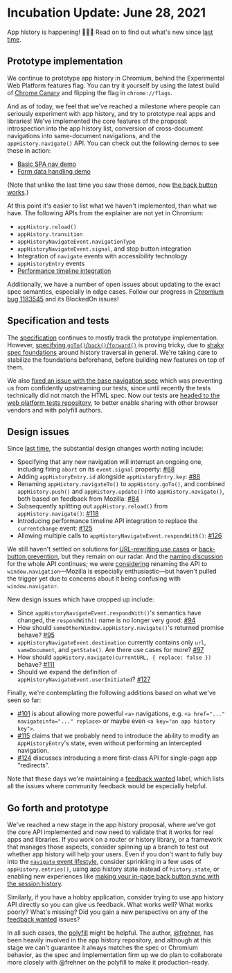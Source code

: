 # Incubation Update: June 28, 2021

App history is happening! 🥳🥳🥳 Read on to find out what's new since [last time](./2021-03-12-incubation-update.md).

## Prototype implementation

We continue to prototype app history in Chromium, behind the Experimental Web Platform features flag. You can try it yourself by using the latest build of [Chrome Canary](https://www.google.com/chrome/canary/) and flipping the flag in `chrome://flags`.

And as of today, we feel that we've reached a milestone where people can seriously experiment with app history, and try to prototype real apps and libraries! We've implemented the core features of the proposal: introspection into the app history list, conversion of cross-document navigations into same-document navigations, and the `appHistory.navigate()` API. You can check out the following demos to see these in action:

* [Basic SPA nav demo](https://gigantic-honored-octagon.glitch.me/)
* [Form data handling demo](https://selective-heliotrope-dumpling.glitch.me/)

(Note that unlike the last time you saw those demos, now [the back button works](https://bugs.chromium.org/p/chromium/issues/detail?id=1186299).)

At this point it's easier to list what we haven't implemented, than what we have. The following APIs from the explainer are not yet in Chromium:

* `appHistory.reload()`
* `appHistory.transition`
* `appHistoryNavigateEvent.navigationType`
* `appHistoryNavigateEvent.signal`, and stop button integration
* Integration of `navigate` events with accessibility technology
* `appHistoryEntry` events
* [Performance timeline integration](./README.md##performance-timeline-api-integration)

Additionally, we have a number of open issues about updating to the exact spec semantics, especially in edge cases. Follow our progress in [Chromium bug 1183545](https://bugs.chromium.org/p/chromium/issues/detail?id=1183545) and its BlockedOn issues!

## Specification and tests

The [specification](https://wicg.github.io/app-history/) continues to mostly track the prototype implementation. However, [specifying `goTo()`/`back()`/`forward()`](https://github.com/WICG/app-history/pull/109) is proving tricky, due to [shaky spec foundations](https://github.com/whatwg/html/issues/5767) around history traversal in general. We're taking care to stabilize the foundations beforehand, before building new features on top of them.

We also [fixed an issue with the base navigation spec](https://github.com/whatwg/html/pull/6714) which was preventing us from confidently upstreaming our tests, since until recently the tests technically did not match the HTML spec. Now our tests are [headed to the web platform tests repository](https://chromium-review.googlesource.com/c/chromium/src/+/2991902), to better enable sharing with other browser vendors and with polyfill authors.

## Design issues

Since [last time](./2021-03-12-incubation-update.md#design-issues), the substantial design changes worth noting include:

* Specifying that any new navigation will interrupt an ongoing one, including firing `abort` on its `event.signal` property: [#68](https://github.com/WICG/app-history/pull/68)
* Adding `appHistoryEntry.id` alongside `appHistoryEntry.key`: [#88](https://github.com/WICG/app-history/pull/88)
* Renaming `appHistory.navigateTo()` to `appHistory.goTo()`, and combined `appHistory.push()` and `appHistory.update()` into `appHistory.navigate()`, both based on feedback from Mozilla: [#84](https://github.com/WICG/app-history/pull/84)
* Subsequently splitting out `appHistory.reload()` from `appHistory.navigate()`: [#118](https://github.com/WICG/app-history/pull/118)
* Introducing performance timeline API integration to replace the `currentchange` event: [#125](https://github.com/WICG/app-history/pull/125)
* Allowing multiple calls to `appHistoryNavigateEvent.respondWith()`: [#126](https://github.com/WICG/app-history/pull/126)

We still haven't settled on solutions for [URL-rewriting use cases](https://github.com/WICG/app-history/issues/5) or [back-button prevention](https://github.com/WICG/app-history/issues/32), but they remain on our radar. And the [naming discussion](https://github.com/WICG/app-history/issues/83) for the whole API continues; we were [considering](https://github.com/WICG/app-history/issues/83#issuecomment-839901780) renaming the API to `window.navigation`—Mozilla is especially enthusiastic—but haven't pulled the trigger yet due to concerns about it being confusing with `window.navigator`.

New design issues which have cropped up include:

* Since `appHistoryNavigateEvent.respondWith()`'s semantics have changed, the `respondWith()` name is no longer very good: [#94](https://github.com/WICG/app-history/issues/94#issuecomment-854929003)
* How should `someOtherWindow.appHistory.navigate()`'s returned promise behave? [#95](https://github.com/WICG/app-history/issues/95)
* `appHistoryNavigateEvent.destination` currently contains only `url`, `sameDocument`, and `getState()`. Are there use cases for more? [#97](https://github.com/WICG/app-history/issues/97)
* How should `appHistory.navigate(currentURL, { replace: false })` behave? [#111](https://github.com/WICG/app-history/issues/111)
* Should we expand the definition of `appHistoryNavigateEvent.userInitiated`? [#127](https://github.com/WICG/app-history/issues/127)

Finally, we're contemplating the following additions based on what we've seen so far:

* [#101](https://github.com/WICG/app-history/issues/101) is about allowing more powerful `<a>` navigations, e.g. `<a href="..." navigateinfo="..." replace>` or maybe even `<a key="an app history key">`.
* [#115](https://github.com/WICG/app-history/issues/115) claims that we probably need to introduce the ability to modify an `AppHistoryEntry`'s state, even without performing an intercepted navigation.
* [#124](https://github.com/WICG/app-history/issues/124) discusses introducing a more first-class API for single-page app "redirects".

Note that these days we're maintaining a [feedback wanted](https://github.com/WICG/app-history/labels/feedback%20wanted) label, which lists all the issues where community feedback would be especially helpful.

## Go forth and prototype

We've reached a new stage in the app history proposal, where we've got the core API implemented and now need to validate that it works for real apps and libraries. If you work on a router or history library, or a framework that manages those aspects, consider spinning up a branch to test out whether app history will help your users. Even if you don't want to fully buy into the [`navigate` event lifestyle](./README.md#using-navigate-handlers), consider sprinkling in a few uses of `appHistory.entries()`, using app history state instead of `history.state`, or enabling new experiences like [making your in-page back button sync with the session history](./README.md#sample-code).

Similarly, if you have a hobby application, consider trying to use app history API directly so you can give us feedback. What works well? What works poorly? What's missing? Did you gain a new perspective on any of the [feedback wanted](https://github.com/WICG/app-history/labels/feedback%20wanted) issues?

In all such cases, the [polyfill](https://github.com/frehner/appHistory) might be helpful. The author, [@frehner](https://github.com/frehner), has been heavily involved in the app history repository, and although at this stage we can't guarantee it always matches the spec or Chromium behavior, as the spec and implementation firm up we do plan to collaborate more closely with @frehner on the polyfill to make it production-ready.
